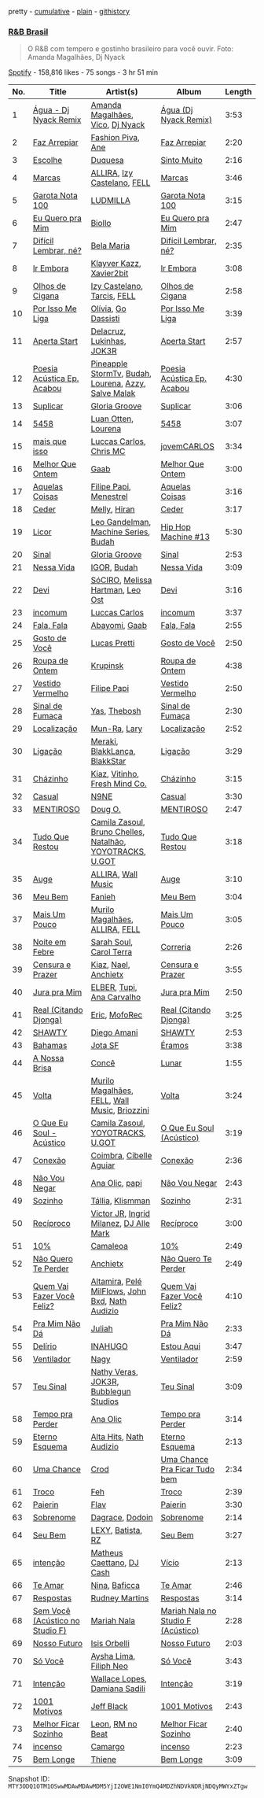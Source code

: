 pretty - [cumulative](/playlists/cumulative/37i9dQZF1DX6EQe4DjJNfI.md) - [plain](/playlists/plain/37i9dQZF1DX6EQe4DjJNfI) - [githistory](https://github.githistory.xyz/mackorone/spotify-playlist-archive/blob/main/playlists/plain/37i9dQZF1DX6EQe4DjJNfI)

### [R&B Brasil](https://open.spotify.com/playlist/37i9dQZF1DX6EQe4DjJNfI)

> O R&B com tempero e gostinho brasileiro para você ouvir\. Foto: Amanda Magalhães, Dj Nyack

[Spotify](https://open.spotify.com/user/spotify) - 158,816 likes - 75 songs - 3 hr 51 min

| No. | Title | Artist(s) | Album | Length |
|---|---|---|---|---|
| 1 | [Água \- Dj Nyack Remix](https://open.spotify.com/track/4GPV2BdcXmOWArbqlwwAgX) | [Amanda Magalhães](https://open.spotify.com/artist/5wQwhxkFXV3FVQcK8Jc0sO), [Vico](https://open.spotify.com/artist/57O39UjU77GwgwlCLqHnFC), [Dj Nyack](https://open.spotify.com/artist/6qWqYtNvKPE8HwgmoPfkHx) | [Água \(Dj Nyack Remix\)](https://open.spotify.com/album/0RqBQ7jwjFzVVLt0Tsrrpx) | 3:53 |
| 2 | [Faz Arrepiar](https://open.spotify.com/track/7JGHeEIqdqrQJUXONANuKz) | [Fashion Piva](https://open.spotify.com/artist/4BvRiHSL8MkEyohJoY7lyk), [Ane](https://open.spotify.com/artist/59BcvfHR3rS8VA3yxwATAG) | [Faz Arrepiar](https://open.spotify.com/album/2eECtXgZdmITR6VSzq5CW7) | 2:20 |
| 3 | [Escolhe](https://open.spotify.com/track/23XhqZ7lPY9eaBkVA2MMYA) | [Duquesa](https://open.spotify.com/artist/1JlC6XG7lkwT6GzgQB9xOx) | [Sinto Muito](https://open.spotify.com/album/2KL9wBrkZmBeElWCKBuAiV) | 2:16 |
| 4 | [Marcas](https://open.spotify.com/track/29uluLs7czmA7gFCyyjxkS) | [ALLIRA](https://open.spotify.com/artist/1YaRssOooph4Aj4faAS8VS), [Izy Castelano](https://open.spotify.com/artist/2rAYpmc0WnoH9zOcDMQwjq), [FELL](https://open.spotify.com/artist/0tiAA1lSHnRZapINp4gMBB) | [Marcas](https://open.spotify.com/album/0o45SHCsgRZeFg0MYhhtMh) | 3:46 |
| 5 | [Garota Nota 100](https://open.spotify.com/track/7eA6fYJFYjGLrqpMYhRTAo) | [LUDMILLA](https://open.spotify.com/artist/3CDoRporvSjdzTrm99a3gi) | [Garota Nota 100](https://open.spotify.com/album/40x6HLtvlgqwUmp9O4mzKi) | 3:15 |
| 6 | [Eu Quero pra Mim](https://open.spotify.com/track/4nXuUKg9sveh2T9mITEhrA) | [Biollo](https://open.spotify.com/artist/2fkazGgn5K5YNPRztNR4pF) | [Eu Quero pra Mim](https://open.spotify.com/album/6AGNmDcbCGfpeQf86DMtRo) | 2:47 |
| 7 | [Difícil Lembrar, né?](https://open.spotify.com/track/6mhwRdefbNqGiP2ZpMKY64) | [Bela Maria](https://open.spotify.com/artist/3PiRpeHMxOFToEs65CZQCv) | [Difícil Lembrar, né?](https://open.spotify.com/album/3cWgakSoHecbeSgiyB51kM) | 2:35 |
| 8 | [Ir Embora](https://open.spotify.com/track/0afH6dozAUehE0yJB7FMUg) | [Klayver Kazz](https://open.spotify.com/artist/2Z2rOubqtfS2Pg7yZsiPJv), [Xavier2bit](https://open.spotify.com/artist/5b3JwpsWnUgqkDNAsoJWwV) | [Ir Embora](https://open.spotify.com/album/6Xz4M5yXXEOgAljSsV1MkV) | 3:08 |
| 9 | [Olhos de Cigana](https://open.spotify.com/track/1dJu8nGmVqdHiGBsy7gxRl) | [Izy Castelano](https://open.spotify.com/artist/2rAYpmc0WnoH9zOcDMQwjq), [Tarcis](https://open.spotify.com/artist/2qb3anjfE3Rmn5edv2ULzg), [FELL](https://open.spotify.com/artist/0tiAA1lSHnRZapINp4gMBB) | [Olhos de Cigana](https://open.spotify.com/album/5QgZgivyTMSqquSjv4iCXf) | 2:58 |
| 10 | [Por Isso Me Liga](https://open.spotify.com/track/3uzwO1NH7TP6ftntaRGTYO) | [Olívia](https://open.spotify.com/artist/2ujvd2c3fhWYQAzC9mT8UQ), [Go Dassisti](https://open.spotify.com/artist/6dHnnLJitCxdFTt9QmSQ8G) | [Por Isso Me Liga](https://open.spotify.com/album/7E8sreIOIJeKUHj72Qmmsh) | 3:39 |
| 11 | [Aperta Start](https://open.spotify.com/track/6ByLwg9h4FEHbk1TdDAIdM) | [Delacruz](https://open.spotify.com/artist/1MzXJ8AaHdidMAnjgcahS4), [Lukinhas](https://open.spotify.com/artist/0vsOB7tW4ItHtdZBzKQZxp), [JOK3R](https://open.spotify.com/artist/2YvHMMn0rYDvE3rs6dqzhq) | [Aperta Start](https://open.spotify.com/album/70KB2kysyDwhfToulSQ5gs) | 2:57 |
| 12 | [Poesia Acústica Ep\. Acabou](https://open.spotify.com/track/0oHUP66PMEiy7itEGM0EpY) | [Pineapple StormTv](https://open.spotify.com/artist/09U6hmCerKcIJrixubiBjm), [Budah](https://open.spotify.com/artist/08zSkHjCY3ypH4gdBVHWgO), [Lourena](https://open.spotify.com/artist/3jLj1sAQaEpLpktyJmyGIh), [Azzy](https://open.spotify.com/artist/1uf8uSErmKc3JVtmjVBZ83), [Salve Malak](https://open.spotify.com/artist/7zxFc10N9BP2lg73b8cwZ0) | [Poesia Acústica Ep\. Acabou](https://open.spotify.com/album/2ejKEkRgh3uruTbgFEUbOG) | 4:30 |
| 13 | [Suplicar](https://open.spotify.com/track/2HmwK2dChMGAOv3gd2HQiN) | [Gloria Groove](https://open.spotify.com/artist/7rXMvXRnWHaSwnVvPeUUfw) | [Suplicar](https://open.spotify.com/album/1rbmSJSM5ie2j5zIH7Nf0X) | 3:06 |
| 14 | [5458](https://open.spotify.com/track/6sJRnHsNWIT2yoW5Uhp1bs) | [Luan Otten](https://open.spotify.com/artist/7tcFzUKSICkJWCZzWs4htq), [Lourena](https://open.spotify.com/artist/3jLj1sAQaEpLpktyJmyGIh) | [5458](https://open.spotify.com/album/530LB9H9MD7SmG5QbnvNsV) | 3:07 |
| 15 | [mais que isso](https://open.spotify.com/track/0d5NlGvOFGrr66MDGX3W00) | [Luccas Carlos](https://open.spotify.com/artist/5WFFFHVqeVk5tLuYh2KjQy), [Chris MC](https://open.spotify.com/artist/0obu7Om4zu9ahul5DI4JtY) | [jovemCARLOS](https://open.spotify.com/album/0YAr9017bY6ojo4GGk7ijC) | 3:34 |
| 16 | [Melhor Que Ontem](https://open.spotify.com/track/0TpDDNhAvukWiJL9SjEe9O) | [Gaab](https://open.spotify.com/artist/2iK1rsbYstkSVn57M4s8ut) | [Melhor Que Ontem](https://open.spotify.com/album/6FMd26Sy35kd9boORkrOnT) | 3:00 |
| 17 | [Aquelas Coisas](https://open.spotify.com/track/68H3yFyKdAuYuxQ7ekQKWw) | [Filipe Papi](https://open.spotify.com/artist/4PIbPYHfWC6FC2RL6livhm), [Menestrel](https://open.spotify.com/artist/4eQ4RMjplRznwHA1UBNnXT) | [Aquelas Coisas](https://open.spotify.com/album/5pVKXPYLNnDPSQYl5yNrmm) | 3:16 |
| 18 | [Ceder](https://open.spotify.com/track/6kTqxXfCTgWMWWrMlpBGFm) | [Melly](https://open.spotify.com/artist/7a7n9ka0Mnevq19mOU8tcW), [Hiran](https://open.spotify.com/artist/590jgrhOiQjSIASrY4mwPW) | [Ceder](https://open.spotify.com/album/2U7SgeSUNChbpRuNzng2OS) | 3:17 |
| 19 | [Licor](https://open.spotify.com/track/62LSep7P2d7uPyDdMMuemr) | [Leo Gandelman](https://open.spotify.com/artist/7q1dPac1mIOp9NZX12ApbW), [Machine Series](https://open.spotify.com/artist/1xu1L93nrtesFrEuWRTqJG), [Budah](https://open.spotify.com/artist/08zSkHjCY3ypH4gdBVHWgO) | [Hip Hop Machine \#13](https://open.spotify.com/album/6NHVEU2tX4VYNs6t9aFBkP) | 5:30 |
| 20 | [Sinal](https://open.spotify.com/track/22LwBcXDGHtydEh2nInF30) | [Gloria Groove](https://open.spotify.com/artist/7rXMvXRnWHaSwnVvPeUUfw) | [Sinal](https://open.spotify.com/album/7kTIn9P8tgfA5fxxdvAcwh) | 2:53 |
| 21 | [Nessa Vida](https://open.spotify.com/track/78eJoR6E6kNzjxol1AqWPH) | [IGOR](https://open.spotify.com/artist/4zCVTLvRnKYmkVyCxfV2ny), [Budah](https://open.spotify.com/artist/08zSkHjCY3ypH4gdBVHWgO) | [Nessa Vida](https://open.spotify.com/album/1ZoVkAPWCNgOCpRhZH1LgE) | 3:09 |
| 22 | [Devi](https://open.spotify.com/track/5tXVcUSWxmyydJJ9IFLfHF) | [SóCIRO](https://open.spotify.com/artist/3rS2eMg4fwgs0ViHxkxuUz), [Melissa Hartman](https://open.spotify.com/artist/7F4XNGirBB17gfXa1yov36), [Leo Ost](https://open.spotify.com/artist/1rQb8CUCS1rCyOCyAg1mJE) | [Devi](https://open.spotify.com/album/0aomgOztLFDXdWKyZJyO02) | 3:16 |
| 23 | [incomum](https://open.spotify.com/track/70zl4IbecZee4V3YubNt4J) | [Luccas Carlos](https://open.spotify.com/artist/5WFFFHVqeVk5tLuYh2KjQy) | [incomum](https://open.spotify.com/album/2jpFAKZ13KRb8EqChWMBON) | 3:37 |
| 24 | [Fala, Fala](https://open.spotify.com/track/1OCTC8kofWuBp07FZIlUIX) | [Abayomi](https://open.spotify.com/artist/2uDMCuJTV24DEJJh4p5dc0), [Gaab](https://open.spotify.com/artist/2iK1rsbYstkSVn57M4s8ut) | [Fala, Fala](https://open.spotify.com/album/3VcWCaee9yKQEvioedeEYn) | 2:55 |
| 25 | [Gosto de Você](https://open.spotify.com/track/75YFJjfgVCM46P6UUfGhDx) | [Lucas Pretti](https://open.spotify.com/artist/248XKLuHF7rx0BAJmgq1Op) | [Gosto de Você](https://open.spotify.com/album/4AL19qe0DttWN5gcCxsKrw) | 2:50 |
| 26 | [Roupa de Ontem](https://open.spotify.com/track/5DNmIznDtyTJrkmAXdeFnl) | [Krupinsk](https://open.spotify.com/artist/5gLgoNI5QB6Osvi7aQwe5S) | [Roupa de Ontem](https://open.spotify.com/album/7eIK3jKOyfdsnj1PaalMVa) | 4:38 |
| 27 | [Vestido Vermelho](https://open.spotify.com/track/11xqJp6dCzVm3PxEroeVih) | [Filipe Papi](https://open.spotify.com/artist/4PIbPYHfWC6FC2RL6livhm) | [Vestido Vermelho](https://open.spotify.com/album/06vVPATP7xd4AvQzeevpss) | 2:50 |
| 28 | [Sinal de Fumaça](https://open.spotify.com/track/76M93slEhL9Q9MEvbxycbe) | [Yas](https://open.spotify.com/artist/3tFl0Vh4EoMvMutypugPYO), [Thebosh](https://open.spotify.com/artist/6NCFegwTfE1dbVEOPrAGxI) | [Sinal de Fumaça](https://open.spotify.com/album/5OkI6zKfhKzl1w3CjpvnOi) | 2:30 |
| 29 | [Localização](https://open.spotify.com/track/5UeR1CuDo4rrSjK3RyD0nV) | [Mun\-Ra](https://open.spotify.com/artist/0TCMOxaDMS40afITXwbE96), [Lary](https://open.spotify.com/artist/4qn9aKmT3CaRVPWnlTQCwX) | [Localização](https://open.spotify.com/album/722X2OqhnEkVCk1kDP3IMl) | 2:52 |
| 30 | [Ligação](https://open.spotify.com/track/0EsziAlF3lAdqTxzwxP2kA) | [Meraki](https://open.spotify.com/artist/2y8PQh31BuCKxhKVmavWWs), [BlakkLança](https://open.spotify.com/artist/1NgGByizxiFLxa0jtHiXQo), [BlakkStar](https://open.spotify.com/artist/0xOEY6ZB9xhdW3SnfmlgvX) | [Ligação](https://open.spotify.com/album/4voB6EnfiNGT4BKJ2Hg1IG) | 3:29 |
| 31 | [Cházinho](https://open.spotify.com/track/65NHHBrdCc5PuZkSFyICC2) | [Kiaz](https://open.spotify.com/artist/6Ae0wz09vBFYZXJ2bJAKUl), [Vitinho](https://open.spotify.com/artist/09djLPsTydbIFC9duW5mQp), [Fresh Mind Co.](https://open.spotify.com/artist/3shBNuvo8XyNthoiWNaCYc) | [Cházinho](https://open.spotify.com/album/79mcJaBbFTsuDkOhOmFca6) | 3:15 |
| 32 | [Casual](https://open.spotify.com/track/6FFsKesuw6oJKJ0WACbpPn) | [N9NE](https://open.spotify.com/artist/15alwx15s1tZ2Gl9zF6Abv) | [Casual](https://open.spotify.com/album/6ACqA0GV9YblnMQPIS93Zu) | 3:30 |
| 33 | [MENTIROSO](https://open.spotify.com/track/2pWh0qXT9466a6HwMf9I1W) | [Doug O.](https://open.spotify.com/artist/1mj6W331lVCliU08OYyMg0) | [MENTIROSO](https://open.spotify.com/album/4M1ABS74NBYnrsXMSEQIRV) | 2:47 |
| 34 | [Tudo Que Restou](https://open.spotify.com/track/74toZVkoAZ54tqvZUq9SUd) | [Camila Zasoul](https://open.spotify.com/artist/48L62vfIzemLRdkT35IeqH), [Bruno Chelles](https://open.spotify.com/artist/0QRmYyPJ4gzQmSVWMYgF2d), [Natalhão](https://open.spotify.com/artist/5ptoEbRZaVPuPXvWdsRrWc), [YOYOTRACKS](https://open.spotify.com/artist/0X813faPRmYEvgsc5foonA), [U.GOT](https://open.spotify.com/artist/3EfVngLKGjQiyjUP1sL625) | [Tudo Que Restou](https://open.spotify.com/album/12EYliAELcrqAMM2xgsAvK) | 3:18 |
| 35 | [Auge](https://open.spotify.com/track/63ft1sslYXqdYttGDQL99T) | [ALLIRA](https://open.spotify.com/artist/1YaRssOooph4Aj4faAS8VS), [Wall Music](https://open.spotify.com/artist/6pr9Hwh9K76ZUN2l6F4SjI) | [Auge](https://open.spotify.com/album/3VeBQmFmne7gU4xU6jqlGu) | 3:10 |
| 36 | [Meu Bem](https://open.spotify.com/track/6vqzZxu7AUW7Idg4aGBt1i) | [Fanieh](https://open.spotify.com/artist/2ervTUezJd1gGsYHZaNXfN) | [Meu Bem](https://open.spotify.com/album/2bo02n8YzdGhdbUGbKLj5h) | 3:04 |
| 37 | [Mais Um Pouco](https://open.spotify.com/track/5IyQlAH7GTfmZClRGGHBEh) | [Murilo Magalhães](https://open.spotify.com/artist/4TlfxFPeRDsDbWxm3iBt9A), [ALLIRA](https://open.spotify.com/artist/1YaRssOooph4Aj4faAS8VS), [FELL](https://open.spotify.com/artist/0tiAA1lSHnRZapINp4gMBB) | [Mais Um Pouco](https://open.spotify.com/album/66BaEyvRh9L7VjGGMF0tgs) | 3:05 |
| 38 | [Noite em Febre](https://open.spotify.com/track/46T1WRW3KTm0kReMW0cCJZ) | [Sarah Soul](https://open.spotify.com/artist/1V1MSClQaA45C4QG3my6Xv), [Carol Terra](https://open.spotify.com/artist/322TdXC5aJjj4jFTtmFiJp) | [Correria](https://open.spotify.com/album/6IapQS07s6lMRIX0MTMEjQ) | 2:26 |
| 39 | [Censura e Prazer](https://open.spotify.com/track/74YV7f17mNoqNleCiZ1CUi) | [Kiaz](https://open.spotify.com/artist/6Ae0wz09vBFYZXJ2bJAKUl), [Nael](https://open.spotify.com/artist/7Ma72ox89biP5cDxmysAFM), [Anchietx](https://open.spotify.com/artist/0Ld8rJ0rdAEAi2oe6seDEp) | [Censura e Prazer](https://open.spotify.com/album/6GVlO9fjTtVFxQFSIvODog) | 3:55 |
| 40 | [Jura pra Mim](https://open.spotify.com/track/5QW2JtmBB42eTfv5Wyu49a) | [ELBER](https://open.spotify.com/artist/0UGner7q3Cy5DfIWnCKBJM), [Tupi](https://open.spotify.com/artist/4VPfdVmQ3Lm86SOPgaCsCf), [Ana Carvalho](https://open.spotify.com/artist/6nMoGl0eFghgYr5R2pITWz) | [Jura pra Mim](https://open.spotify.com/album/11AB3THEnYaRPkF3V5bG7D) | 2:50 |
| 41 | [Real \(Citando Djonga\)](https://open.spotify.com/track/04WuhfAZ2E2pOsT6MjfHOS) | [Eric](https://open.spotify.com/artist/2fcyt54Qa9MnroxsOJkSeT), [MofoRec](https://open.spotify.com/artist/68Qpumlcdj1323iyuotmLn) | [Real \(Citando Djonga\)](https://open.spotify.com/album/08Yhvx5F6NvLrVUA6t4hgb) | 3:25 |
| 42 | [SHAWTY](https://open.spotify.com/track/75liZXV6t18aVko4JTjkkm) | [Diego Amani](https://open.spotify.com/artist/7C4JFPMFLycKlz7m7KKfgu) | [SHAWTY](https://open.spotify.com/album/1jmxpG3tlqWxDYUyFU1FhF) | 2:53 |
| 43 | [Bahamas](https://open.spotify.com/track/1YWbYVHpotGLTpQ0wgji3Z) | [Jota SF](https://open.spotify.com/artist/4ztJeuWS0uCCvhSHcO76ib) | [Éramos](https://open.spotify.com/album/3zfJsn2QgHYbRJa6wZTG9i) | 3:38 |
| 44 | [A Nossa Brisa](https://open.spotify.com/track/4Gj5XLeuNou9qVrPhPbvUy) | [Concê](https://open.spotify.com/artist/2XAAXX1lPag133UUSPwXBE) | [Lunar](https://open.spotify.com/album/2ogvDeyLlnIXfnMFTUhCuf) | 1:55 |
| 45 | [Volta](https://open.spotify.com/track/1jcpYFepwi07ZSuq5H0m5z) | [Murilo Magalhães](https://open.spotify.com/artist/4TlfxFPeRDsDbWxm3iBt9A), [FELL](https://open.spotify.com/artist/0tiAA1lSHnRZapINp4gMBB), [Wall Music](https://open.spotify.com/artist/6pr9Hwh9K76ZUN2l6F4SjI), [Briozzini](https://open.spotify.com/artist/3F7B2VzJ2nvWQPKEQuBHTj) | [Volta](https://open.spotify.com/album/62zSQrFRSQI9dsJS1Uw8TL) | 3:24 |
| 46 | [O Que Eu Soul \- Acústico](https://open.spotify.com/track/5nde5dfB24TXkLSrIHor51) | [Camila Zasoul](https://open.spotify.com/artist/48L62vfIzemLRdkT35IeqH), [YOYOTRACKS](https://open.spotify.com/artist/0X813faPRmYEvgsc5foonA), [U.GOT](https://open.spotify.com/artist/3EfVngLKGjQiyjUP1sL625) | [O Que Eu Soul \(Acústico\)](https://open.spotify.com/album/5DCyIxkkD7LSErRyBS26oC) | 3:19 |
| 47 | [Conexão](https://open.spotify.com/track/162nE0evxH5RWNWIBPALmk) | [Coimbra](https://open.spotify.com/artist/5LdNCH2d2i6B3wb7jSPEAy), [Cibelle Aguiar](https://open.spotify.com/artist/3H3sS2mT49ihOlKR4EiEpu) | [Conexão](https://open.spotify.com/album/2rN91P7qGJ70V5cFO3Hl43) | 2:36 |
| 48 | [Não Vou Negar](https://open.spotify.com/track/5nI2kzArRG6tU2SlNTE0ja) | [Ana Olic](https://open.spotify.com/artist/1gJq1KdpkUUygT6tgrnkiY), [papi](https://open.spotify.com/artist/7IRAaMPxRHYKEjzDxUBguu) | [Não Vou Negar](https://open.spotify.com/album/3YdAoZKOwdbd29jKSwuknb) | 2:43 |
| 49 | [Sozinho](https://open.spotify.com/track/7m75tNUYyt3Bz21tIDdq3j) | [Tállia](https://open.spotify.com/artist/4WVJKn89nXJQunOVVkcfDj), [Klismman](https://open.spotify.com/artist/3jZdI7WRp6aZdMA6OgvVxJ) | [Sozinho](https://open.spotify.com/album/31NtdfxBPy3XzI0CpxuY7d) | 2:31 |
| 50 | [Recíproco](https://open.spotify.com/track/2Na1FNsaKX5WmLjEVVPVNt) | [Victor JR](https://open.spotify.com/artist/3p0GexHIGvyoEQUpb2Nnlo), [Ingrid Milanez](https://open.spotify.com/artist/3ucZWCjRRupT8LDfqaoRZJ), [DJ Alle Mark](https://open.spotify.com/artist/7wik2rNV6wtZP98hHaspHQ) | [Recíproco](https://open.spotify.com/album/2ci8q15b2oS4tn7uYImo3E) | 3:00 |
| 51 | [10%](https://open.spotify.com/track/0liXZVfUKI5Jttqoipnavz) | [Camaleoa](https://open.spotify.com/artist/5LijwxkcAViVr8bMwdYHwk) | [10%](https://open.spotify.com/album/1DFnXp9kPkp2GpUrUubx1O) | 2:49 |
| 52 | [Não Quero Te Perder](https://open.spotify.com/track/5m2DgR3ZWv1GYwF9NPh4mP) | [Anchietx](https://open.spotify.com/artist/0Ld8rJ0rdAEAi2oe6seDEp) | [Não Quero Te Perder](https://open.spotify.com/album/5ndAdf9telWSbdHoy8IYh0) | 2:49 |
| 53 | [Quem Vai Fazer Você Feliz?](https://open.spotify.com/track/1tE34sFD7UkGqTHzUDwhN6) | [Altamira](https://open.spotify.com/artist/12xPPAGu03vdZR3AmWNIxZ), [Pelé MilFlows](https://open.spotify.com/artist/4WbHbolEKZIhnkO2xv2Lm0), [John Bxd](https://open.spotify.com/artist/5PvvzrZ16XGd0VoU2FvUR8), [Nath Audizio](https://open.spotify.com/artist/3Dmm7O6YrB38y8JbvA3zwK) | [Quem Vai Fazer Você Feliz?](https://open.spotify.com/album/4PJDIaZRbnsolFvvJJ78TB) | 4:10 |
| 54 | [Pra Mim Não Dá](https://open.spotify.com/track/7hmuEsmtvu4GpMlYjXD6zu) | [Juliah](https://open.spotify.com/artist/5iUxzlKaTdzdvH0Fwmz002) | [Pra Mim Não Dá](https://open.spotify.com/album/6b9pPvAJf6rJZfikk7681K) | 2:33 |
| 55 | [Delírio](https://open.spotify.com/track/3XzYdM3XYfrdWInWct8moG) | [INAHUGO](https://open.spotify.com/artist/7mDupUmoe1y83y1XP5lQGR) | [Estou Aqui](https://open.spotify.com/album/2DpZXcJODNkdKOVxrmyXgr) | 3:47 |
| 56 | [Ventilador](https://open.spotify.com/track/5pks7N1kfqxMjh44BktzGM) | [Nagy](https://open.spotify.com/artist/2QX3kFP9WdmGPeFKPfd9Mv) | [Ventilador](https://open.spotify.com/album/53ARAS1GKpLQYtHusiYkUs) | 2:59 |
| 57 | [Teu Sinal](https://open.spotify.com/track/1Jdsw1yunMP4tRTLibsY0J) | [Nathy Veras](https://open.spotify.com/artist/3zt8fOqNT5MJuHewiE482i), [JOK3R](https://open.spotify.com/artist/2YvHMMn0rYDvE3rs6dqzhq), [Bubblegun Studios](https://open.spotify.com/artist/4vqazZms8Y4wPQM6rbtOGx) | [Teu Sinal](https://open.spotify.com/album/4qOMdPxlwo1d1asnXjTnlW) | 3:09 |
| 58 | [Tempo pra Perder](https://open.spotify.com/track/2vS4o51fwVyYrDF54w5O0R) | [Ana Olic](https://open.spotify.com/artist/1gJq1KdpkUUygT6tgrnkiY) | [Tempo pra Perder](https://open.spotify.com/album/6qePnDPq4XJnpJxaGf5lxF) | 3:14 |
| 59 | [Eterno Esquema](https://open.spotify.com/track/50ZKf2oN3IxLTopIoogSGz) | [Alta Hits](https://open.spotify.com/artist/5gSCmAPeZWVeVIfW2i2Pyv), [Nath Audizio](https://open.spotify.com/artist/3Dmm7O6YrB38y8JbvA3zwK) | [Eterno Esquema](https://open.spotify.com/album/3VSXJcf6akK061vzZTISkB) | 2:13 |
| 60 | [Uma Chance](https://open.spotify.com/track/2QPZQP2MDGC5ePtfSI9ihO) | [Crod](https://open.spotify.com/artist/1VI8uzUXTMpjdIvM6Rsh0j) | [Uma Chance Pra Ficar Tudo bem](https://open.spotify.com/album/3E7fL2Muf5c8OvC8A54Mp3) | 2:34 |
| 61 | [Troco](https://open.spotify.com/track/3lL3rifI9DsdbApt8Lidkr) | [Feh](https://open.spotify.com/artist/3bMQmsnuvak2a7fOQagiCP) | [Troco](https://open.spotify.com/album/5Vl5m3qaYvCf6Q1Q0xRI7V) | 2:39 |
| 62 | [Paierin](https://open.spotify.com/track/5GJdLyGpBrNUqlRvAkle7C) | [Flav](https://open.spotify.com/artist/6xGwyLGDSwopnsGl5pgODv) | [Paierin](https://open.spotify.com/album/0hESxkjm8AdfWRU5brCRIt) | 3:30 |
| 63 | [Sobrenome](https://open.spotify.com/track/7lfKqObVLqhJ8O5PF8UwtW) | [Dagrace](https://open.spotify.com/artist/5RWAfDPfPQklvfe40tNxWT), [Dodoin](https://open.spotify.com/artist/4I0iZ0003sCk7k5eHKzKh1) | [Sobrenome](https://open.spotify.com/album/5CXvCpwUJ9GdHjumehKIQ7) | 2:14 |
| 64 | [Seu Bem](https://open.spotify.com/track/4WIHw5omFiZSVUl52GsVUG) | [LEXY](https://open.spotify.com/artist/1jsbcRHlNmr4AATn3bVhOd), [Batista](https://open.spotify.com/artist/5P7LznAMG6vFpraIIoE3qp), [RZ](https://open.spotify.com/artist/5OWjhQcHTvSP9fCGeiDSaf) | [Seu Bem](https://open.spotify.com/album/50ZHYvn0wbeJoKHt65kU5l) | 3:27 |
| 65 | [intenção](https://open.spotify.com/track/0skj9KDlD6sFf7RB8SgWB4) | [Matheus Caettano](https://open.spotify.com/artist/7s0WoVMuWmgKszwmct3sB1), [DJ Cash](https://open.spotify.com/artist/2k6tWKmfbOKF1I8Vyft2XZ) | [Vício](https://open.spotify.com/album/1Xc3wQDbAv60BjFIcUoy59) | 2:13 |
| 66 | [Te Amar](https://open.spotify.com/track/4yL8VzD2WK9Sicx039ezs7) | [Nina](https://open.spotify.com/artist/7fA6EAOeE7G5HmvBgbwND5), [Baficca](https://open.spotify.com/artist/7BdWbqGoRpwwmp2GQCMz4C) | [Te Amar](https://open.spotify.com/album/6bQnUgwX47nRxeP8Vzkj26) | 2:46 |
| 67 | [Respostas](https://open.spotify.com/track/0BBMLP4VTmfarmL2QjCazW) | [Rudney Martins](https://open.spotify.com/artist/7sWAMRfTAlB6HXHnWCfpIL) | [Respostas](https://open.spotify.com/album/6U5Td6JlzcbbVWBwuzrQN5) | 3:14 |
| 68 | [Sem Você \(Acústico no Studio F\)](https://open.spotify.com/track/3ShZp3yVmjUFEcNml4MSEt) | [Mariah Nala](https://open.spotify.com/artist/3R6G1zji15XrM717bIMqEC) | [Mariah Nala no Studio F \(Acústico\)](https://open.spotify.com/album/4nWfjD2QTrxHt8HOesIj67) | 2:28 |
| 69 | [Nosso Futuro](https://open.spotify.com/track/3s4ao4kuMbya51WvYQzMn6) | [Isis Orbelli](https://open.spotify.com/artist/4rflqymMDgNe10ldH5lGCY) | [Nosso Futuro](https://open.spotify.com/album/7uqpzYwoY5m2x9lQJVkCvF) | 2:03 |
| 70 | [Só Você](https://open.spotify.com/track/4xXTMynUAc9pRq0DXLC8f3) | [Aysha Lima](https://open.spotify.com/artist/2PIknYaeoCcwkNQ8leGQ7U), [Filiph Neo](https://open.spotify.com/artist/5CrfWOM93nq6YMF6lvWuLv) | [Só Você](https://open.spotify.com/album/4k8YNiDI2cA6mAcNQselNg) | 3:43 |
| 71 | [Intenção](https://open.spotify.com/track/40rijjvXbyX6alCMtM2r3Z) | [Wallace Lopes](https://open.spotify.com/artist/3SCWQkVBlN3uvNQoXSHCAN), [Damiana Sadili](https://open.spotify.com/artist/3hbg9yKFggp4UmquEPpgd5) | [Intenção](https://open.spotify.com/album/3GtRC63GLxKHEq2o7j95A8) | 3:19 |
| 72 | [1001 Motivos](https://open.spotify.com/track/58BRMUXVVwe3haP1jlZBuo) | [Jeff Black](https://open.spotify.com/artist/0C2oPRdGxKKSBMvmAcSUrs) | [1001 Motivos](https://open.spotify.com/album/5WBUhncmkdthBpkab2acDS) | 2:43 |
| 73 | [Melhor Ficar Sozinho](https://open.spotify.com/track/4vtzVyzc2pdw5vdg5nA5bn) | [Leon](https://open.spotify.com/artist/0grtw6LqS6bemrDRJrf1zl), [RM no Beat](https://open.spotify.com/artist/0l2UV4PlNSSXoiIDgjjZ8t) | [Melhor Ficar Sozinho](https://open.spotify.com/album/191sqhnSI1Mfp0h0Hg8sZC) | 2:40 |
| 74 | [incenso](https://open.spotify.com/track/1zJb71H6zt6EljSfpvI83f) | [Camargo](https://open.spotify.com/artist/1gH9PRoYmehUf3bErRTN1f) | [incenso](https://open.spotify.com/album/6v5HmpIOk6DhQj2D1B9A5D) | 2:23 |
| 75 | [Bem Longe](https://open.spotify.com/track/2vshespmRvtcximTIzQvB2) | [Thiene](https://open.spotify.com/artist/2Jh7MhQqgXwm1wagSuBoZS) | [Bem Longe](https://open.spotify.com/album/3B9sABomz6c9CwXBFXhW6a) | 3:09 |

Snapshot ID: `MTY3ODQ1OTM1OSwwMDAwMDAwMDM5YjI2OWE1NmI0YmQ4MDZhNDVkNDRjNDQyMWYxZTgw`
